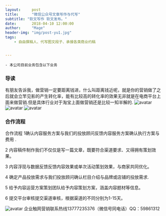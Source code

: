 ```yaml
---
layout:     post
title:      "微信公众号文章写作与代写"
subtitle: "软文写作 软文发布。"
date:       2018-04-10 12:00:00
author:     "Mage"
header-img: "img/post-yu1.jpg"
tags:
    - 自由撰稿人、代写图文段子、承接各类商业约稿


---
```


    - 本公司目前业务包含以下业务

### 导读

有朋友告诉我，做营销一定要距离钱进，什么叫距离钱近呢，就是你的营销做了之后就会立竿见影的产生转化率，能有比较高的转化率的效果无非就是在电商平台上面来做营销.但是具体行业对于淘宝上面做营销还是比较一知半解的.
![avatar](http://www.ruanwenclass.com/UploadFiles/2018-08/129/2018080122463357529.png)
![avatar](http://www.ruanwenclass.com/UploadFiles/2018-08/129/2018080122474581933.jpg)
![avatar](http://www.ruanwenclass.com/UploadFiles/2018-08/129/2018080122485416518.png)

### 合作流程

合作流程  1确认内容服务方案与我们的投放顾问反馈内容服务方案确认执行方案与费用 .

2 内容稿件制作我们不仅仅是写一篇文章，既要符合渠道要求、又得拥有策划效果。

3 内容浮现与数据反馈反馈内容效果或单次活动策划效果，与商家共同优化。

4 确定产品投放需求与我们投放顾问确认栏目介绍与品牌或店铺的投放需求.

5 给予内容运营方案策划团队给予内容策划方案，涵盖内容题材等信息。

6 提交平台审核提交渠道审核，根据渠道的不同分别为1-15天。

![avatar](http://www.ruanwenclass.com/UploadFiles/2018-08/129/15331388724102644.png)
企业触网营销联系热线13777235376（微信号同电话）QQ：59861312
